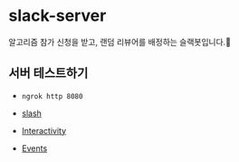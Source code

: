 # slack-server
알고리즘 참가 신청을 받고, 랜덤 리뷰어를 배정하는 슬랙봇입니다.🥸

## 서버 테스트하기
- `ngrok http 8080`

- [slash](https://api.slack.com/apps/A04EDP4MHT7/slash-commands?saved=1)
- [Interactivity](https://api.slack.com/apps/A04EDP4MHT7/interactive-messages?)
- [Events](https://api.slack.com/apps/A04EDP4MHT7/event-subscriptions?)